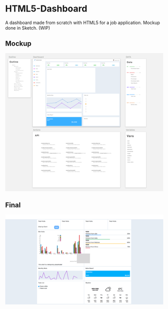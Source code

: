 # HTML5-Dashboard
A dashboard made from scratch with HTML5 for a job application. Mockup done in Sketch. (WIP)

## Mockup
![](https://github.com/TutorialDoctor/HTML5-Dashboard/blob/master/DASHBOARD/Prototype/Images/dashscreen.png?raw=true)

## Final
![](https://github.com/TutorialDoctor/HTML5-Dashboard/blob/master/DASHBOARD/Prototype/result.png?raw=true)

